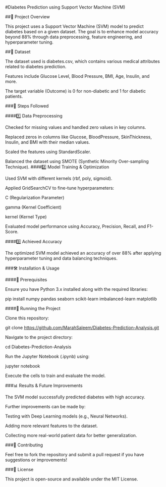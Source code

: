 #Diabetes Prediction using Support Vector Machine (SVM)

##📌 Project Overview

This project uses a Support Vector Machine (SVM) model to predict diabetes based on a given dataset. The goal is to enhance model accuracy beyond 88% through data preprocessing, feature engineering, and hyperparameter tuning.

##📂 Dataset

The dataset used is diabetes.csv, which contains various medical attributes related to diabetes prediction.

Features include Glucose Level, Blood Pressure, BMI, Age, Insulin, and more.

The target variable (Outcome) is 0 for non-diabetic and 1 for diabetic patients.

###🔬 Steps Followed

####1️⃣ Data Preprocessing

Checked for missing values and handled zero values in key columns.

Replaced zeros in columns like Glucose, BloodPressure, SkinThickness, Insulin, and BMI with their median values.

Scaled the features using StandardScaler.

Balanced the dataset using SMOTE (Synthetic Minority Over-sampling Technique).
####2️⃣ Model Training & Optimization

Used SVM with different kernels (rbf, poly, sigmoid).

Applied GridSearchCV to fine-tune hyperparameters:

C (Regularization Parameter)

gamma (Kernel Coefficient)

kernel (Kernel Type)

Evaluated model performance using Accuracy, Precision, Recall, and F1-Score.

####3️⃣ Achieved Accuracy

The optimized SVM model achieved an accuracy of over 88% after applying hyperparameter tuning and data balancing techniques.

###🛠 Installation & Usage

####🔹 Prerequisites

Ensure you have Python 3.x installed along with the required libraries:

pip install numpy pandas seaborn scikit-learn imbalanced-learn matplotlib

####🔹 Running the Project

Clone this repository:

git clone https://github.com/MarahSaleem/Diabetes-Prediction-Analysis.git

Navigate to the project directory:

cd Diabetes-Prediction-Analysis

Run the Jupyter Notebook (.ipynb) using:

jupyter notebook

Execute the cells to train and evaluate the model.

###📊 Results & Future Improvements

The SVM model successfully predicted diabetes with high accuracy.

Further improvements can be made by:

Testing with Deep Learning models (e.g., Neural Networks).

Adding more relevant features to the dataset.

Collecting more real-world patient data for better generalization.

###🤝 Contributing

Feel free to fork the repository and submit a pull request if you have suggestions or improvements!

###📜 License

This project is open-source and available under the MIT License.

